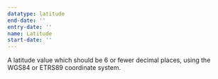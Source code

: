```yaml
---
datatype: latitude
end-date: ''
entry-date: ''
name: Latitude
start-date: ''
---
```


A latitude value which should be 6 or fewer decimal places, using the WGS84 or ETRS89 coordinate system.